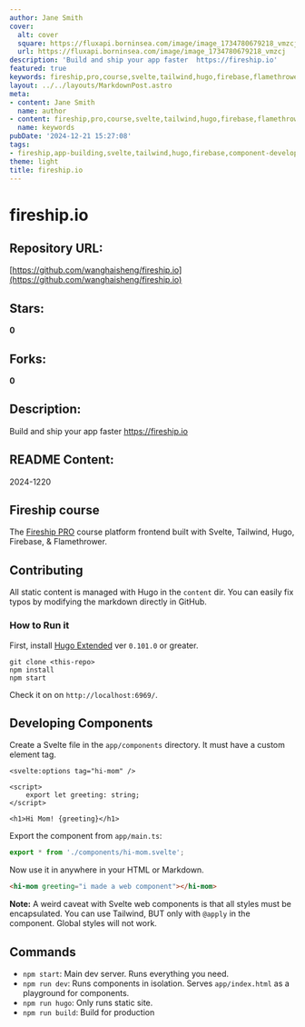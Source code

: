 ```yaml
---
author: Jane Smith
cover:
  alt: cover
  square: https://fluxapi.borninsea.com/image/image_1734780679218_vmzcj
  url: https://fluxapi.borninsea.com/image/image_1734780679218_vmzcj
description: 'Build and ship your app faster  https://fireship.io'
featured: true
keywords: fireship,pro,course,svelte,tailwind,hugo,firebase,flamethrower,contribute,markdown,Hugo Extended,web component,svelte,options,tag,greeting,encapsulated,Tailwind,command,npm
layout: ../../layouts/MarkdownPost.astro
meta:
- content: Jane Smith
  name: author
- content: fireship,pro,course,svelte,tailwind,hugo,firebase,flamethrower,contribute,markdown,Hugo Extended,web component,svelte,options,tag,greeting,encapsulated,Tailwind,command,npm
  name: keywords
pubDate: '2024-12-21 15:27:08'
tags:
- fireship,app-building,svelte,tailwind,hugo,firebase,component-development,github-integration,static-site-generation
theme: light
title: fireship.io
---
```


# fireship.io

## Repository URL: 
[https://github.com/wanghaisheng/fireship.io](https://github.com/wanghaisheng/fireship.io)

## Stars: 
**0**

## Forks: 
**0**

## Description: 
Build and ship your app faster  https://fireship.io

## README Content: 
2024-1220

## Fireship course


The [Fireship PRO](https://fireship.io) course platform frontend built with Svelte, Tailwind, Hugo, Firebase, & Flamethrower. 

## Contributing

All static content is managed with Hugo in the `content` dir. You can easily fix typos by modifying the markdown directly in GitHub. 

### How to Run it

First, install [Hugo Extended](https://gohugo.io/getting-started/installing/) ver `0.101.0` or greater. 

```
git clone <this-repo>
npm install
npm start
```

Check it on on `http://localhost:6969/`.


## Developing Components 

Create a Svelte file in the `app/components` directory. It must have a custom element tag. 

```svelte
<svelte:options tag="hi-mom" />

<script>
    export let greeting: string;
</script>

<h1>Hi Mom! {greeting}</h1> 
```

Export the component from `app/main.ts`:

```ts
export * from './components/hi-mom.svelte';
```

Now use it in anywhere in your HTML or Markdown. 

```html
<hi-mom greeting="i made a web component"></hi-mom>
```

**Note:** A weird caveat with Svelte web components is that all styles must be encapsulated. You can use Tailwind, BUT only with `@apply` in the component. Global styles will not work.

## Commands

- `npm start`: Main dev server. Runs everything you need. 
- `npm run dev`: Runs components in isolation. Serves `app/index.html` as a playground for components. 
- `npm run hugo`: Only runs static site. 
- `npm run build`: Build for production

